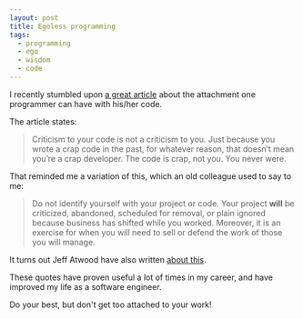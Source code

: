 ```yaml
---
layout: post
title: Egoless programming
tags:
  - programming
  - ego
  - wisdom
  - code
---
```


I recently stumbled upon [a great article](https://medium.com/@fagnerbrack/you-are-not-the-code-you-write-e54f02876ca3) about the attachment one programmer can have with his/her code.

The article states:

> Criticism to your code is not a criticism to you. Just because you wrote a crap code in the past, for whatever reason, that doesn’t mean you’re a crap developer. The code is crap, not you. You never were.

That reminded me a variation of this, which an old colleague used to say to me:

> Do not identify yourself with your project or code. Your project **will** be criticized, abandoned, scheduled for removal, or plain ignored because business has shifted while you worked. Moreover, it is an exercise for when you will need to sell or defend the work of those you will manage.

It turns out Jeff Atwood have also written [about this](https://blog.codinghorror.com/egoless-programming-you-are-not-your-job/).

These quotes have proven useful a lot of times in my career, and have improved my life as a software engineer.

Do your best, but don't get too attached to your work!